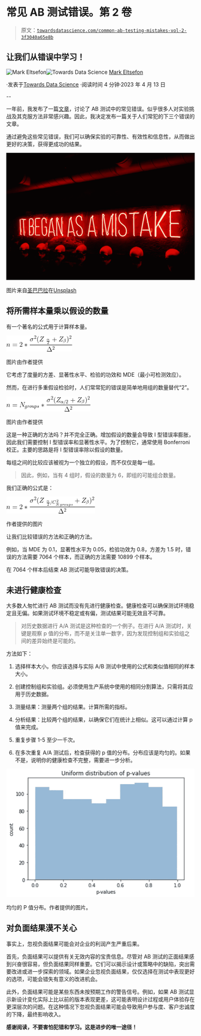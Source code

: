 # 常见 AB 测试错误。第 2 卷

> 原文：[`towardsdatascience.com/common-ab-testing-mistakes-vol-2-3f3040a65e8b`](https://towardsdatascience.com/common-ab-testing-mistakes-vol-2-3f3040a65e8b)

## 让我们从错误中学习！

[](https://markeltsefon.medium.com/?source=post_page-----3f3040a65e8b--------------------------------)![Mark Eltsefon](https://markeltsefon.medium.com/?source=post_page-----3f3040a65e8b--------------------------------)[](https://towardsdatascience.com/?source=post_page-----3f3040a65e8b--------------------------------)![Towards Data Science](https://towardsdatascience.com/?source=post_page-----3f3040a65e8b--------------------------------) [Mark Eltsefon](https://markeltsefon.medium.com/?source=post_page-----3f3040a65e8b--------------------------------)

·发表于[Towards Data Science](https://towardsdatascience.com/?source=post_page-----3f3040a65e8b--------------------------------) ·阅读时间 4 分钟·2023 年 4 月 13 日

--

一年前，我发布了一篇[文章](https://medium.com/towards-data-science/common-mistakes-during-a-b-testing-bdb9eefdc7f0)，讨论了 AB 测试中的常见错误。似乎很多人对实验挑战及其克服方法非常感兴趣。因此，我决定发布一篇关于人们常犯的下三个错误的文章。

通过避免这些常见错误，我们可以确保实验的可靠性、有效性和信息性，从而做出更好的决策，获得更成功的结果。

![](img/5fcc613a06f202706f62e105f24a3f48.png)

图片来自[圣巴巴拉](https://unsplash.com/@barbaris778?utm_source=medium&utm_medium=referral)在[Unsplash](https://unsplash.com/?utm_source=medium&utm_medium=referral)

## 将所需样本量乘以假设的数量

有一个著名的公式用于计算样本量。

![](img/9ba42fbf5eeb041899aaaf4c0c4d48d4.png)

图片由作者提供

它考虑了度量的方差、显著性水平、检验的功效和 MDE（最小可检测效应）。

然而，在进行多重假设检验时，人们常常犯的错误是简单地用组的数量替代“2”。

![](img/d08c0aa9da7f69dcbe858f40174af26d.png)

图片由作者提供

这是一种正确的方法吗？并不完全正确。增加假设的数量会导致 I 型错误率膨胀，因此我们需要控制 I 型错误率和显著性水平。为了控制它，通常使用 Bonferroni 校正。主要的思路是将 I 型错误率除以假设的数量。

每组之间的比较应该被视为一个独立的假设，而不仅仅是每一组。

> 因此，例如，当有 4 组时，假设的数量为 6，即组的可能组合数量。

我们正确的公式是：

![](img/3157bd60386fddb9a31ba5975e0fd944.png)

作者提供的图片

让我们比较错误的方法和正确的方法。

例如，当 MDE 为 0.1，显著性水平为 0.05，检验功效为 0.8，方差为 1.5 时，错误的方法需要 7064 个样本，而正确的方法需要 10899 个样本。

在 7064 个样本后结束 AB 测试可能导致错误的决策。

## 未进行健康检查

大多数人匆忙进行 AB 测试而没有先进行健康检查。健康检查可以确保测试环境稳定且无偏。如果测试环境不稳定或有偏，测试结果可能无效且不可靠。

> 对历史数据进行 A/A 测试是这种检查的一个例子。在进行 A/A 测试时，关键是观察 p 值的分布，而不是关注单一数字，因为发现控制组和实验组之间的差异始终是可能的。

方法如下：

1.  选择样本大小。你应该选择与实际 A/B 测试中使用的公式和类似值相同的样本大小。

1.  创建控制组和实验组。必须使用生产系统中使用的相同分割算法，只需将其应用于历史数据。

1.  测量结果：测量两个组的结果。计算所需的指标。

1.  分析结果：比较两个组的结果，以确保它们在统计上相似。这可以通过计算 p 值来完成。

1.  重复步骤 1-5 至少一千次。

1.  在多次重复 A/A 测试后，检查获得的 p 值的分布。分布应该是均匀的。如果不是，说明你的健康检查不完整，需要进一步分析。

![](img/09e42b0fc560030f6dab35b9d952e610.png)

均匀的 P 值分布。作者提供的图片。

## 对负面结果漠不关心

事实上，忽视负面结果可能会对企业的利润产生严重后果。

首先，负面结果可以提供有关无效内容的宝贵信息。尽管对 AB 测试的正面结果感到兴奋很容易，但负面结果同样重要。它们可以揭示设计或策略中的缺陷，突出需要改进或进一步探索的领域。如果企业忽视负面结果，仅仅选择在测试中表现更好的选项，可能会错失有意义的改进机会。

此外，负面结果可能是某些东西未按预期工作的警告信号。例如，如果 AB 测试显示新设计变化实际上比以前的版本表现更差，这可能表明设计过程或用户体验存在更深层次的问题。在这种情况下忽视负面结果可能会导致用户参与度、客户忠诚度的下降，最终影响收入。

**感谢阅读，不要害怕犯错和学习。这是进步的唯一途径！**
